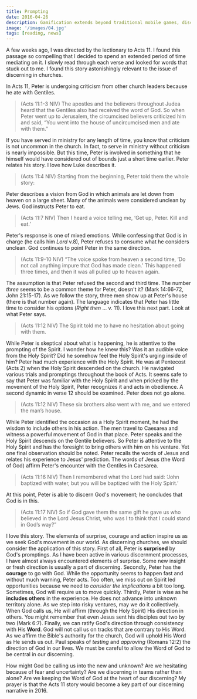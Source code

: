 ```yaml
---
title: Prompting
date: 2016-04-26
description: Gamification extends beyond traditional mobile games, discovering innovative strategies to incorporate game-like elements into non-gaming apps for enhanced
image: '/images/04.jpg'
tags: [reading, news]
---
```

 
A few weeks ago, I was directed by the lectionary to Acts 11. I found this passage so compelling that I decided to spend an extended period of time mediating on it. I slowly read through each verse and looked for words that stuck out to me. I found this story astonishingly relevant to the issue of discerning in churches.

In Acts 11, Peter is undergoing criticism from other church leaders because he ate with Gentiles.

>(Acts 11:1-3 NIV) The apostles and the believers throughout Judea heard that the Gentiles also had received the word of God. So when Peter went up to Jerusalem, the circumcised believers criticized him and said, “You went into the house of uncircumcised men and ate with them.”

If you have served in ministry for any length of time, you know that criticism is not uncommon in the church. In fact, to serve in ministry without criticism is nearly impossible. But this time, Peter is involved in something that he himself would have considered out of bounds just a short time earlier. Peter relates his story. I love how Luke describes it.

>(Acts 11:4 NIV) Starting from the beginning, Peter told them the whole story:

Peter describes a vision from God in which animals are let down from heaven on a large sheet. Many of the animals were considered unclean by Jews. God instructs Peter to eat.

>(Acts 11:7 NIV) Then I heard a voice telling me, ‘Get up, Peter. Kill and eat.’

Peter's response is one of mixed emotions. While confessing that God is in charge (he calls him _Lord_ v.8), Peter refuses to consume what he considers unclean. God continues to point Peter in the same direction.

>(Acts 11:9-10 NIV) “The voice spoke from heaven a second time, ‘Do not call anything impure that God has made clean.’ This happened three times, and then it was all pulled up to heaven again.

The assumption is that Peter refused the second and third time. The number _three_ seems to be a common theme for Peter, doesn't it? (Mark 14:66-72, John 21:15-17). As we follow the story, three men show up at Peter's house (there is that number again). The language indicates that Peter has little time to consider his options (_Right then_ ... v. 11). I love this next part. Look at what Peter says.

>(Acts 11:12 NIV) The Spirit told me to have no hesitation about going with them. 

While Peter is skeptical about what is happening, he is attentive to the prompting of the Spirit. I wonder how he knew this? Was it an audible voice from the Holy Spirit? Did he somehow feel the Holy Spirit's urging inside of him? Peter had much experience with the Holy Spirit. He was at Pentecost (Acts 2) when the Holy Spirit descended on the church. He navigated various trials and promptings throughout the book of Acts. It seems safe to say that Peter was familiar with the Holy Spirit and when pricked by the movement of the Holy Spirit, Peter recognizes it and acts in obedience. A second dynamic in verse 12 should be examined. Peter does not go alone. 

>(Acts 11:12 NIV) These six brothers also went with me, and we entered the man’s house.

While Peter identified the occasion as a Holy Spirit moment, he had the wisdom to include others in his action. The men travel to Caesarea and witness a powerful movement of God in that place. Peter speaks and the Holy Spirit descends on the Gentile believers. So Peter is attentive to the Holy Spirit and has the foresight to bring others with him on his venture. Yet one final observation should be noted. Peter recalls the words of Jesus and relates his experience to Jesus' prediction. The words of Jesus (the Word of God) affirm Peter's encounter with the Gentiles in Caesarea.

>(Acts 11:16 NIV) Then I remembered what the Lord had said: ‘John baptized with water, but you will be baptized with the Holy Spirit.’

At this point, Peter is able to discern God's movement; he concludes that God is in this.

>(Acts 11:17 NIV) So if God gave them the same gift he gave us who believed in the Lord Jesus Christ, who was I to think that I could stand in God’s way?”

I love this story. The elements of surprise, courage and action inspire us as we seek God's movement in our world. As discerning churches, we should consider the application of this story. First of all, Peter is **surprised** by God's promptings. As I have been active in various discernment processes, I have almost always encountered elements of surprise. Some new insight or fresh direction is usually a part of discerning. Secondly, Peter has the **courage** to go with God. While the opportunity seems to happen fast and without much warning, Peter acts. Too often, we miss out on Spirit led opportunities because we need to _consider the implications_ a bit too long. Sometimes, God will require us to move quickly. Thirdly, Peter is wise as he **includes others** in the experience. He does not advance into unknown territory alone. As we step into risky ventures, may we do it collectively. When God calls us, He will affirm (through the Holy Spirit) His direction in others. You might remember that even Jesus sent his disciples out two by two (Mark 6:7). Finally, we can ratify God's direction through consistency with His **Word**. God will not call us on tracks that are contrary to His Word. As we affirm the Bible's authority for the church, God will uphold His Word as He sends us out. Paul speaks of _testing_ and _approving_ (Romans 12:2) the direction of God in our lives. We must be careful to allow the Word of God to be central in our discerning.

How might God be calling us into the new and unknown? Are we hesitating because of fear and uncertainty? Are we discerning in teams rather than alone? Are we keeping the Word of God at the heart of our discerning? My prayer is that the Acts 11 story would become a key part of our discerning narrative in 2016.



